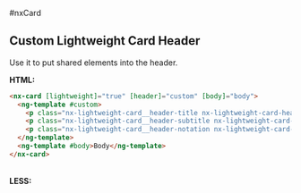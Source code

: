#nxCard

## Custom Lightweight Card Header
Use it to put shared elements into the header.

<b>HTML:</b>

```html
<nx-card [lightweight]="true" [header]="custom" [body]="body">
  <ng-template #custom>
    <p class="nx-lightweight-card__header-title nx-lightweight-card-header-title">Title</p>
    <p class="nx-lightweight-card__header-subtitle nx-lightweight-card-header-subtitle">Subtitle</p>
    <p class="nx-lightweight-card__header-notation nx-lightweight-card-header-notation">Notation</p>
  </ng-template>
  <ng-template #body>Body</ng-template>
</nx-card>
```
<br/>
<b>LESS:</b>

